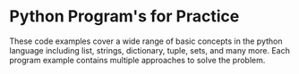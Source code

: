 # Python Program's for Practice
These code examples cover a wide range of basic concepts in the python language including list, strings, dictionary, tuple, sets, and many more. Each program example contains multiple approaches to solve the problem.
